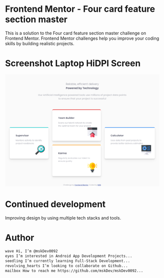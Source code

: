 # Frontend Mentor - Four card feature section master
This is a solution to the Four card feature section master challenge on Frontend Mentor. Frontend Mentor challenges help you improve your coding skills by building realistic projects.

# Screenshot Laptop HiDPI Screen
![image](https://github.com/mskDev0092/four-card-feature-section-master/blob/main/Frontend%20Mentor%20Four%20card%20feature%20section.png)

# Continued development

Improving design by using multiple tech stacks and tools.

# Author

    wave Hi, I’m @mskDev0092
    eyes I’m interested in Android App Development Projects...
    seedling I’m currently learning Full-Stack Development...
    revolving_hearts I’m looking to collaborate on Github...
    mailbox How to reach me https://github.com/mskDev/mskDev0092...
